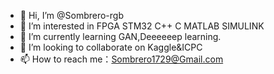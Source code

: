 - 👋 Hi, I’m @Sombrero-rgb
- 👀 I’m interested in FPGA STM32 C++ C MATLAB SIMULINK
- 🌱 I’m currently learning GAN,Deeeeeep learning.
- 💞️ I’m looking to collaborate on Kaggle&ICPC
- 📫 How to reach me：Sombrero1729@Gmail.com

<!---
Sombrero-rgb/Sombrero-rgb is a ✨ special ✨ repository because its `README.md` (this file) appears on your GitHub profile.
You can click the Preview link to take a look at your changes.
--->
